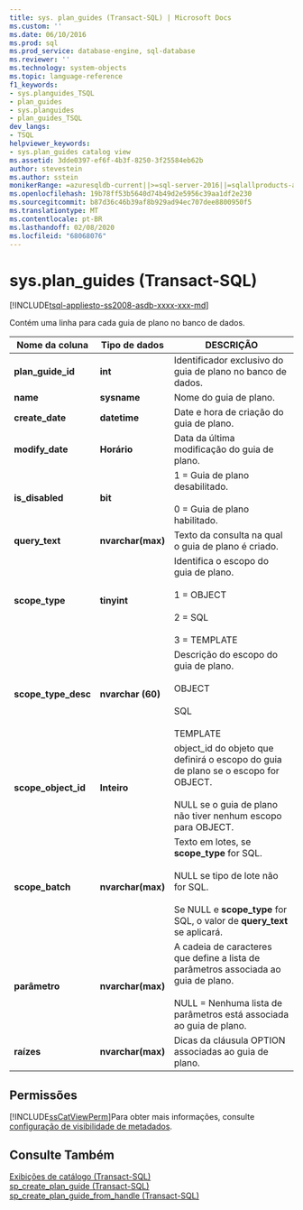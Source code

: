 ```yaml
---
title: sys. plan_guides (Transact-SQL) | Microsoft Docs
ms.custom: ''
ms.date: 06/10/2016
ms.prod: sql
ms.prod_service: database-engine, sql-database
ms.reviewer: ''
ms.technology: system-objects
ms.topic: language-reference
f1_keywords:
- sys.planguides_TSQL
- plan_guides
- sys.planguides
- plan_guides_TSQL
dev_langs:
- TSQL
helpviewer_keywords:
- sys.plan_guides catalog view
ms.assetid: 3dde0397-ef6f-4b3f-8250-3f25584eb62b
author: stevestein
ms.author: sstein
monikerRange: =azuresqldb-current||>=sql-server-2016||=sqlallproducts-allversions||>=sql-server-linux-2017||=azuresqldb-mi-current
ms.openlocfilehash: 19b78ff53b5640d74b49d2e5956c39aa1df2e230
ms.sourcegitcommit: b87d36c46b39af8b929ad94ec707dee8800950f5
ms.translationtype: MT
ms.contentlocale: pt-BR
ms.lasthandoff: 02/08/2020
ms.locfileid: "68068076"
---
```

# <a name="sysplan_guides-transact-sql"></a>sys.plan_guides (Transact-SQL)
[!INCLUDE[tsql-appliesto-ss2008-asdb-xxxx-xxx-md](../../includes/tsql-appliesto-ss2008-asdb-xxxx-xxx-md.md)]

  Contém uma linha para cada guia de plano no banco de dados.  
  
|Nome da coluna|Tipo de dados|DESCRIÇÃO|  
|-----------------|---------------|-----------------|  
|**plan_guide_id**|**int**|Identificador exclusivo do guia de plano no banco de dados.|  
|**name**|**sysname**|Nome do guia de plano.|  
|**create_date**|**datetime**|Date e hora de criação do guia de plano.|  
|**modify_date**|**Horário**|Data da última modificação do guia de plano.|  
|**is_disabled**|**bit**|1 = Guia de plano desabilitado.<br /><br /> 0 = Guia de plano habilitado.|  
|**query_text**|**nvarchar(max)**|Texto da consulta na qual o guia de plano é criado.|  
|**scope_type**|**tinyint**|Identifica o escopo do guia de plano.<br /><br /> 1 = OBJECT<br /><br /> 2 = SQL<br /><br /> 3 = TEMPLATE|  
|**scope_type_desc**|**nvarchar (60)**|Descrição do escopo do guia de plano.<br /><br /> OBJECT<br /><br /> SQL<br /><br /> TEMPLATE|  
|**scope_object_id**|**Inteiro**|object_id do objeto que definirá o escopo do guia de plano se o escopo for OBJECT.<br /><br /> NULL se o guia de plano não tiver nenhum escopo para OBJECT.|  
|**scope_batch**|**nvarchar(max)**|Texto em lotes, se **scope_type** for SQL.<br /><br /> NULL se tipo de lote não for SQL.<br /><br /> Se NULL e **scope_type** for SQL, o valor de **query_text** se aplicará.|  
|**parâmetro**|**nvarchar(max)**|A cadeia de caracteres que define a lista de parâmetros associada ao guia de plano.<br /><br /> NULL = Nenhuma lista de parâmetros está associada ao guia de plano.|  
|**raízes**|**nvarchar(max)**|Dicas da cláusula OPTION associadas ao guia de plano.|  
  
## <a name="permissions"></a>Permissões  
 [!INCLUDE[ssCatViewPerm](../../includes/sscatviewperm-md.md)]Para obter mais informações, consulte [configuração de visibilidade de metadados](../../relational-databases/security/metadata-visibility-configuration.md).  
  
## <a name="see-also"></a>Consulte Também  
 [Exibições de catálogo &#40;Transact-SQL&#41;](../../relational-databases/system-catalog-views/catalog-views-transact-sql.md)   
 [sp_create_plan_guide &#40;Transact-SQL&#41;](../../relational-databases/system-stored-procedures/sp-create-plan-guide-transact-sql.md)   
 [sp_create_plan_guide_from_handle &#40;Transact-SQL&#41;](../../relational-databases/system-stored-procedures/sp-create-plan-guide-from-handle-transact-sql.md)  
  
  
